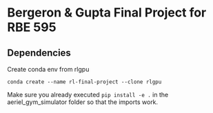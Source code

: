 # Bergeron & Gupta Final Project for RBE 595

## Dependencies
Create conda env from rlgpu
```
conda create --name rl-final-project --clone rlgpu
```
Make sure you already executed
```pip install -e .``` in the aeriel_gym_simulator folder
so that the imports work.